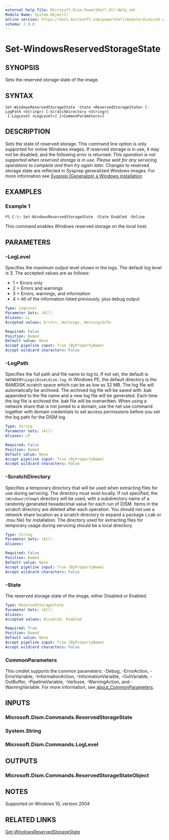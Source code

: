 ```yaml
---
external help file: Microsoft.Dism.PowerShell.dll-Help.xml
Module Name: System.Object[]
online version: https://docs.microsoft.com/powershell/module/dism/set-windowsreservedstoragestate?view=windowsserver2016-ps&wt.mc_id=ps-gethelp
schema: 2.0.0
---
```


# Set-WindowsReservedStorageState

## SYNOPSIS
Sets the reserved storage state of the image.

## SYNTAX

```
Set-WindowsReservedStorageState -State <ReservedStorageState> [-LogPath <String>] [-ScratchDirectory <String>]
 [-LogLevel <LogLevel>] [<CommonParameters>]
```

## DESCRIPTION
Sets the state of reserved storage. This command line option is only supported for online Windows images. If reserved storage is in use, it may not be disabled, and the following error is returned: <i>This operation is not supported when reserved storage is in use. Please wait for any servicing operations to complete and then try again later. </i>Changes to reserved storage state are reflected in Sysprep generalized Windows images. For more information see [Sysprep (Generalize) a Windows installation](https://docs.microsoft.com/windows-hardware/manufacture/desktop/sysprep--system-preparation--overview)

## EXAMPLES

### Example 1
```powershell
PS C:\> Set-WindowsReservedStorageState -State Enabled -Online
```

This command enables Windows reserved storage on the local host.

## PARAMETERS

### -LogLevel
Specifies the maximum output level shown in the logs.
The default log level is 3.
The accepted values are as follows:
- 1 = Errors only
- 2 = Errors and warnings
- 3 = Errors, warnings, and information
- 4 = All of the information listed previously, plus debug output

```yaml
Type: LogLevel
Parameter Sets: (All)
Aliases: LL
Accepted values: Errors, Warnings, WarningsInfo

Required: False
Position: Named
Default value: None
Accept pipeline input: True (ByPropertyName)
Accept wildcard characters: False
```

### -LogPath
Specifies the full path and file name to log to.
If not set, the default is `%WINDIR%\Logs\Dism\dism.log`.
In Windows PE, the default directory is the RAMDISK scratch space which can be as low as 32 MB.
The log file will automatically be archived.
The archived log file will be saved with .bak appended to the file name and a new log file will be generated.
Each time the log file is archived the .bak file will be overwritten. 
When using a network share that is not joined to a domain, use the net use command together with domain credentials to set access permissions before you set the log path for the DISM log.

```yaml
Type: String
Parameter Sets: (All)
Aliases: LP

Required: False
Position: Named
Default value: None
Accept pipeline input: True (ByPropertyName)
Accept wildcard characters: False
```

### -ScratchDirectory
Specifies a temporary directory that will be used when extracting files for use during servicing.
The directory must exist locally.
If not specified, the `\Windows\%Temp%` directory will be used, with a subdirectory name of a randomly generated hexadecimal value for each run of DISM.
Items in the scratch directory are deleted after each operation. 
You should not use a network share location as a scratch directory to expand a package (.cab or .msu file) for installation.
The directory used for extracting files for temporary usage during servicing should be a local directory.

```yaml
Type: String
Parameter Sets: (All)
Aliases:

Required: False
Position: Named
Default value: None
Accept pipeline input: True (ByPropertyName)
Accept wildcard characters: False
```

### -State
The reserved storage state of the image, either Disabled or Enabled.

```yaml
Type: ReservedStorageState
Parameter Sets: (All)
Aliases:
Accepted values: Disabled, Enabled

Required: True
Position: Named
Default value: None
Accept pipeline input: True (ByPropertyName)
Accept wildcard characters: False
```

### CommonParameters
This cmdlet supports the common parameters: -Debug, -ErrorAction, -ErrorVariable, -InformationAction, -InformationVariable, -OutVariable, -OutBuffer, -PipelineVariable, -Verbose, -WarningAction, and -WarningVariable. For more information, see [about_CommonParameters](https://go.microsoft.com/fwlink/?LinkID=113216).

## INPUTS

### Microsoft.Dism.Commands.ReservedStorageState

### System.String

### Microsoft.Dism.Commands.LogLevel

## OUTPUTS

### Microsoft.Dism.Commands.ReservedStorageStateObject

## NOTES
Supported on Windows 10, version 2004

## RELATED LINKS
[Get-WindowsReservedStorageState](./Get-WindowsReservedStorageState.md)
